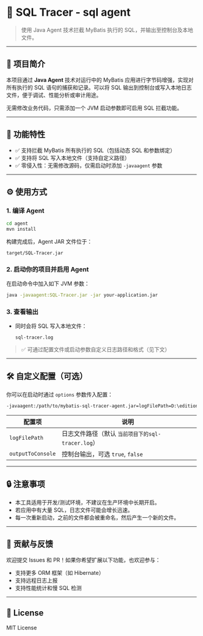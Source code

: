 # 🧪 SQL Tracer - sql agent

> 使用 Java Agent 技术拦截 MyBatis 执行的 SQL，并输出至控制台及本地文件。

---

## 📌 项目简介

本项目通过 **Java Agent** 技术对运行中的 MyBatis 应用进行字节码增强，实现对所有执行的 SQL 语句的捕获和记录。可以将 SQL 输出到控制台或写入本地日志文件，便于调试、性能分析或审计用途。

无需修改业务代码，只需添加一个 JVM 启动参数即可启用 SQL 拦截功能。

---

## 🚀 功能特性

- ✅ 支持拦截 MyBatis 所有执行的 SQL（包括动态 SQL 和参数绑定）
- ✅ 支持将 SQL 写入本地文件（支持自定义路径）
- ✅ 零侵入性：无需修改源码，仅需启动时添加 `-javaagent` 参数

---

## ⚙️ 使用方式

### 1. 编译 Agent

```bash
cd agent
mvn install
```

构建完成后，Agent JAR 文件位于：

```
target/SQL-Tracer.jar
```

### 2. 启动你的项目并启用 Agent

在启动命令中加入如下 JVM 参数：

```bash
java -javaagent:SQL-Tracer.jar -jar your-application.jar
```

### 3. 查看输出

- 同时会将 SQL 写入本地文件：
  ```
  sql-tracer.log
  ```

> ✅ 可通过配置文件或启动参数自定义日志路径和格式（见下文）

---

## 🛠️ 自定义配置（可选）

你可以在启动时通过 `options` 参数传入配置：

```bash
-javaagent:/path/to/mybatis-sql-tracer-agent.jar=logFilePath=D:\edition\cloud\12.log,outputToConsole=true
```

| 配置项 | 说明 |
|--------|------|
| `logFilePath` | 日志文件路径（默认 `当前项目下的sql-tracer.log`） |
| `outputToConsole` | 控制台输出，可选 `true`, `false` |

---

## 🔒 注意事项

- 本工具适用于开发/测试环境，不建议在生产环境中长期开启。
- 若应用中有大量 SQL，日志文件可能会增长迅速。
- 每一次重新启动，之前的文件都会被重命名，然后产生一个新的文件。

---

## 🤝 贡献与反馈

欢迎提交 Issues 和 PR！如果你希望扩展以下功能，也欢迎参与：

- 支持更多 ORM 框架（如 Hibernate）
- 支持远程日志上报
- 支持性能统计和慢 SQL 检测

---

## 📄 License

MIT License

